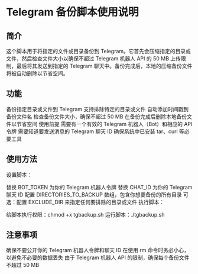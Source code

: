 # Telegram 备份脚本使用说明
##  简介
这个脚本用于将指定的文件或目录备份到 Telegram。它首先会压缩指定的目录或文件，然后检查文件大小以确保不超过 Telegram 机器人 API 的 50 MB 上传限制，最后将其发送到指定的 Telegram 聊天中。备份完成后，本地的压缩备份文件将被自动删除以节省空间。

## 功能
备份指定目录或文件到 Telegram
支持排除特定的目录或文件
自动添加时间戳到备份文件名
检查备份文件大小，确保不超过 50 MB
在备份完成后删除本地备份文件以节省空间
使用前提
需要有一个有效的 Telegram 机器人（Bot）和相应的 API 令牌
需要知道要发送消息的 Telegram 聊天 ID
确保系统中已安装 tar、curl 等必要工具

## 使用方法
设置脚本：

替换 BOT_TOKEN 为你的 Telegram 机器人令牌
替换 CHAT_ID 为你的 Telegram 聊天 ID
配置 DIRECTORIES_TO_BACKUP 数组，包含你想要备份的所有目录
可选：配置 EXCLUDE_DIR 来指定任何要排除的目录或文件
执行脚本：

给脚本执行权限：chmod +x tgbackup.sh
运行脚本：./tgbackup.sh

## 注意事项
确保不要公开你的 Telegram 机器人令牌和聊天 ID
在使用 rm 命令时务必小心，以避免不必要的数据丢失
由于 Telegram 机器人 API 的限制，确保每个备份文件不超过 50 MB
